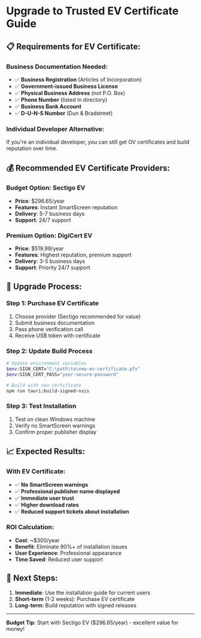 # Upgrade to Trusted EV Certificate Guide

## 📋 **Requirements for EV Certificate:**

### **Business Documentation Needed:**
- ✅ **Business Registration** (Articles of Incorporation)
- ✅ **Government-issued Business License**
- ✅ **Physical Business Address** (not P.O. Box)
- ✅ **Phone Number** (listed in directory)
- ✅ **Business Bank Account**
- ✅ **D-U-N-S Number** (Dun & Bradstreet)

### **Individual Developer Alternative:**
If you're an individual developer, you can still get OV certificates and build reputation over time.

## 💰 **Recommended EV Certificate Providers:**

### **Budget Option: Sectigo EV**
- **Price**: $296.65/year
- **Features**: Instant SmartScreen reputation
- **Delivery**: 5-7 business days
- **Support**: 24/7 support

### **Premium Option: DigiCert EV**
- **Price**: $519.99/year  
- **Features**: Highest reputation, premium support
- **Delivery**: 3-5 business days
- **Support**: Priority 24/7 support

## 🔄 **Upgrade Process:**

### **Step 1: Purchase EV Certificate**
1. Choose provider (Sectigo recommended for value)
2. Submit business documentation
3. Pass phone verification call
4. Receive USB token with certificate

### **Step 2: Update Build Process**
```bash
# Update environment variables
$env:SIGN_CERT="C:\path\to\new-ev-certificate.pfx"
$env:SIGN_CERT_PASS="your-secure-password"

# Build with new certificate
npm run tauri:build-signed-nsis
```

### **Step 3: Test Installation**
1. Test on clean Windows machine
2. Verify no SmartScreen warnings
3. Confirm proper publisher display

## 📈 **Expected Results:**

### **With EV Certificate:**
- ✅ **No SmartScreen warnings**
- ✅ **Professional publisher name displayed**
- ✅ **Immediate user trust**
- ✅ **Higher download rates**
- ✅ **Reduced support tickets about installation**

### **ROI Calculation:**
- **Cost**: ~$300/year
- **Benefit**: Eliminate 90%+ of installation issues
- **User Experience**: Professional appearance
- **Time Saved**: Reduced user support

## 🎯 **Next Steps:**

1. **Immediate**: Use the installation guide for current users
2. **Short-term** (1-2 weeks): Purchase EV certificate
3. **Long-term**: Build reputation with signed releases

---

**Budget Tip**: Start with Sectigo EV ($296.65/year) - excellent value for money! 